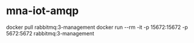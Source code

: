 # mna-iot-amqp
docker pull rabbitmq:3-management
docker run --rm -it -p 15672:15672 -p 5672:5672 rabbitmq:3-management
